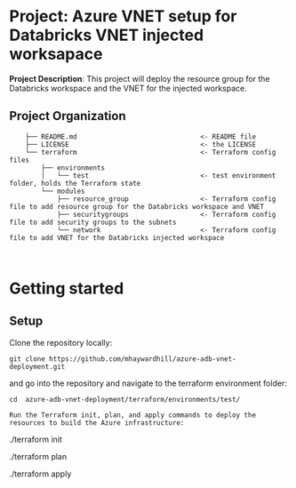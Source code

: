 # Project: Azure VNET setup for Databricks VNET injected worksapace

**Project Description**: This project will deploy the resource group for the Databricks workspace and the VNET for the injected workspace.

## Project Organization

```
    ├── README.md                               <- README file
    ├── LICENSE                                 <- the LICENSE
    └── terraform                               <- Terraform config files 
        ├── environments        
        │   └── test                            <- test environment folder, holds the Terraform state
        └── modules            
            ├── resource_group                  <- Terraform config file to add resource group for the Databricks workspace and VNET
            ├── securitygroups                  <- Terraform config file to add security groups to the subnets
            └── network                         <- Terraform config file to add VNET for the Databricks injected workspace
     
  
```

# Getting started

##  Setup

Clone the repository locally:
```
git clone https://github.com/mhaywardhill/azure-adb-vnet-deployment.git
```

and go into the repository and navigate to the terraform environment folder:

```
cd  azure-adb-vnet-deployment/terraform/environments/test/

Run the Terraform init, plan, and apply commands to deploy the resources to build the Azure infrastructure:

```
./terraform init

./terraform plan

./terraform apply
```
